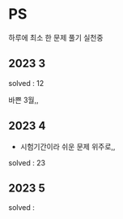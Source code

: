 # PS
하루에 최소 한 문제 풀기 실천중


## 2023 3

solved : 12

바쁜 3월,,

## 2023 4
- 시험기간이라 쉬운 문제 위주로,,

solved : 23

## 2023 5

solved : 
